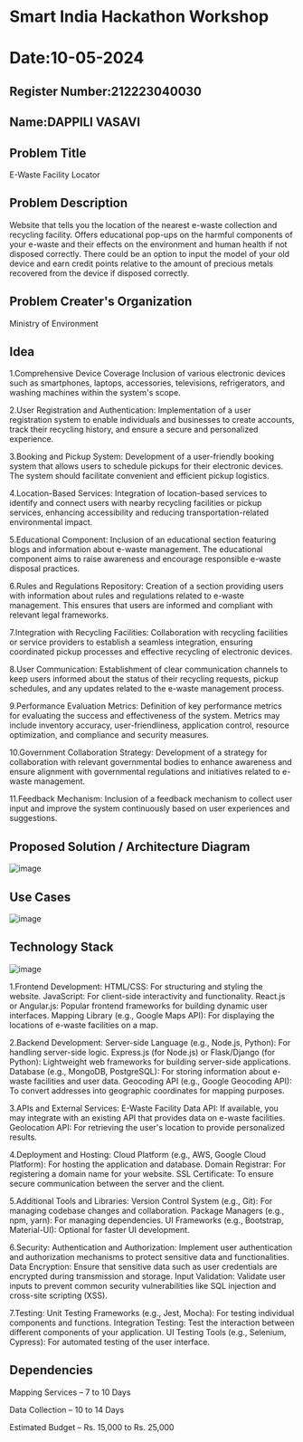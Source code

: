 # Smart India Hackathon Workshop
# Date:10-05-2024
## Register Number:212223040030
## Name:DAPPILI VASAVI
## Problem Title
E-Waste Facility Locator
## Problem Description
Website that tells you the location of the nearest e-waste collection and recycling facility. Offers educational pop-ups on the harmful components of your e-waste and their effects on the environment and human health if not disposed correctly. There could be an option to input the model of your old device and earn credit points relative to the amount of precious metals recovered from the device if disposed correctly.
## Problem Creater's Organization
Ministry of Environment

## Idea
1.Comprehensive Device Coverage Inclusion of various electronic devices such as smartphones, laptops, accessories, televisions, refrigerators, and washing machines within the system's scope.

2.User Registration and Authentication: Implementation of a user registration system to enable individuals and businesses to create accounts, track their recycling history, and ensure a secure and personalized experience.

3.Booking and Pickup System: Development of a user-friendly booking system that allows users to schedule pickups for their electronic devices. The system should facilitate convenient and efficient pickup logistics.

4.Location-Based Services: Integration of location-based services to identify and connect users with nearby recycling facilities or pickup services, enhancing accessibility and reducing transportation-related environmental impact.

5.Educational Component: Inclusion of an educational section featuring blogs and information about e-waste management. The educational component aims to raise awareness and encourage responsible e-waste disposal practices.

6.Rules and Regulations Repository: Creation of a section providing users with information about rules and regulations related to e-waste management. This ensures that users are informed and compliant with relevant legal frameworks.

7.Integration with Recycling Facilities: Collaboration with recycling facilities or service providers to establish a seamless integration, ensuring coordinated pickup processes and effective recycling of electronic devices.

8.User Communication: Establishment of clear communication channels to keep users informed about the status of their recycling requests, pickup schedules, and any updates related to the e-waste management process.

9.Performance Evaluation Metrics: Definition of key performance metrics for evaluating the success and effectiveness of the system. Metrics may include inventory accuracy, user-friendliness, application control, resource optimization, and compliance and security measures.

10.Government Collaboration Strategy: Development of a strategy for collaboration with relevant governmental bodies to enhance awareness and ensure alignment with governmental regulations and initiatives related to e-waste management.

11.Feedback Mechanism: Inclusion of a feedback mechanism to collect user input and improve the system continuously based on user experiences and suggestions.


## Proposed Solution / Architecture Diagram
![image](https://github.com/VasaviDappili/SIHPS/assets/144979755/0bc4ebb9-a2d4-4504-a9e3-f77c5ed70d65)


## Use Cases
![image](https://github.com/VasaviDappili/SIHPS/assets/144979755/3a863f48-2967-44fd-8736-c8e0dbbaa306)



## Technology Stack
![image](https://github.com/VasaviDappili/SIHPS/assets/144979755/cbcf96f7-879d-4a88-a5b4-a849569bbcf2)

1.Frontend Development: HTML/CSS: For structuring and styling the website. JavaScript: For client-side interactivity and functionality. React.js or Angular.js: Popular frontend frameworks for building dynamic user interfaces. Mapping Library (e.g., Google Maps API): For displaying the locations of e-waste facilities on a map.

2.Backend Development: Server-side Language (e.g., Node.js, Python): For handling server-side logic. Express.js (for Node.js) or Flask/Django (for Python): Lightweight web frameworks for building server-side applications. Database (e.g., MongoDB, PostgreSQL): For storing information about e-waste facilities and user data. Geocoding API (e.g., Google Geocoding API): To convert addresses into geographic coordinates for mapping purposes.

3.APIs and External Services: E-Waste Facility Data API: If available, you may integrate with an existing API that provides data on e-waste facilities. Geolocation API: For retrieving the user's location to provide personalized results.

4.Deployment and Hosting: Cloud Platform (e.g., AWS, Google Cloud Platform): For hosting the application and database. Domain Registrar: For registering a domain name for your website. SSL Certificate: To ensure secure communication between the server and the client.

5.Additional Tools and Libraries: Version Control System (e.g., Git): For managing codebase changes and collaboration. Package Managers (e.g., npm, yarn): For managing dependencies. UI Frameworks (e.g., Bootstrap, Material-UI): Optional for faster UI development.

6.Security: Authentication and Authorization: Implement user authentication and authorization mechanisms to protect sensitive data and functionalities. Data Encryption: Ensure that sensitive data such as user credentials are encrypted during transmission and storage. Input Validation: Validate user inputs to prevent common security vulnerabilities like SQL injection and cross-site scripting (XSS).

7.Testing: Unit Testing Frameworks (e.g., Jest, Mocha): For testing individual components and functions. Integration Testing: Test the interaction between different components of your application. UI Testing Tools (e.g., Selenium, Cypress): For automated testing of the user interface.


## Dependencies
Mapping Services – 7 to 10 Days

Data Collection – 10 to 14 Days

Estimated Budget – Rs. 15,000 to Rs. 25,000

